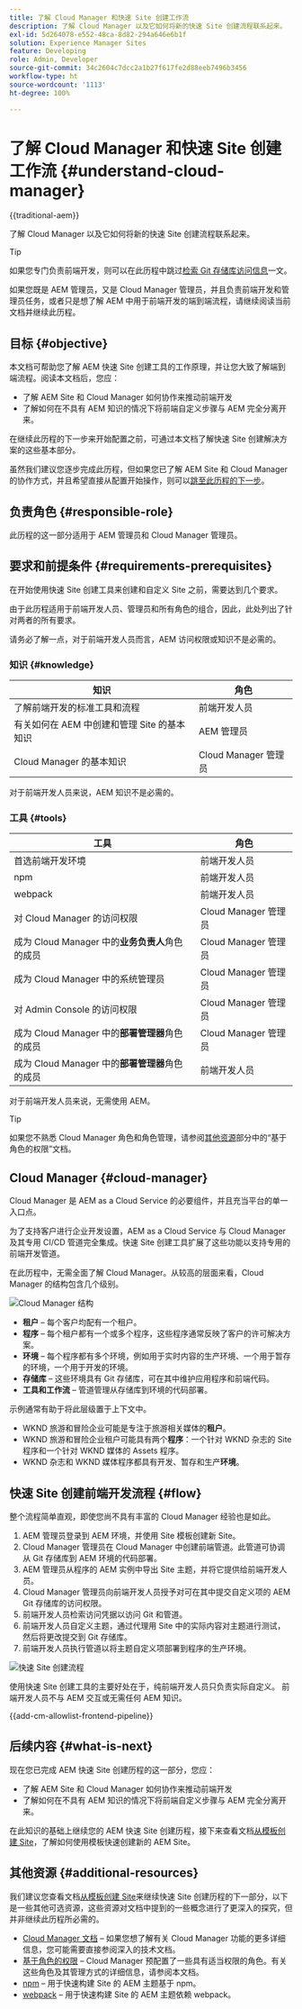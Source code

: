 ```yaml
---
title: 了解 Cloud Manager 和快速 Site 创建工作流
description: 了解 Cloud Manager 以及它如何将新的快速 Site 创建流程联系起来。
exl-id: 5d264078-e552-48ca-8d82-294a646e6b1f
solution: Experience Manager Sites
feature: Developing
role: Admin, Developer
source-git-commit: 34c2604c7dcc2a1b27f617fe2d88eeb7496b3456
workflow-type: ht
source-wordcount: '1113'
ht-degree: 100%

---
```


# 了解 Cloud Manager 和快速 Site 创建工作流 {#understand-cloud-manager}

{{traditional-aem}}

了解 Cloud Manager 以及它如何将新的快速 Site 创建流程联系起来。

>[!TIP]
>
>如果您专门负责前端开发，则可以在此历程中跳过[检索 Git 存储库访问信息](retrieve-access.md)一文。
>
>如果您既是 AEM 管理员，又是 Cloud Manager 管理员，并且负责前端开发和管理员任务，或者只是想了解 AEM 中用于前端开发的端到端流程，请继续阅读当前文档并继续此历程。

## 目标 {#objective}

本文档可帮助您了解 AEM 快速 Site 创建工具的工作原理，并让您大致了解端到端流程。阅读本文档后，您应：

* 了解 AEM Site 和 Cloud Manager 如何协作来推动前端开发
* 了解如何在不具有 AEM 知识的情况下将前端自定义步骤与 AEM 完全分离开来。

在继续此历程的下一步来开始配置之前，可通过本文档了解快速 Site 创建解决方案的这些基本部分。

虽然我们建议您逐步完成此历程，但如果您已了解 AEM Site 和 Cloud Manager 的协作方式，并且希望直接从配置开始操作，则可以[跳至此历程的下一步](create-site.md)。

## 负责角色 {#responsible-role}

此历程的这一部分适用于 AEM 管理员和 Cloud Manager 管理员。

## 要求和前提条件 {#requirements-prerequisites}

在开始使用快速 Site 创建工具来创建和自定义 Site 之前，需要达到几个要求。

由于此历程适用于前端开发人员、管理员和所有角色的组合，因此，此处列出了针对两者的所有要求。

请务必了解一点，对于前端开发人员而言，AEM 访问权限或知识不是必需的。

### 知识 {#knowledge}

| 知识 | 角色 |
|---|---|
| 了解前端开发的标准工具和流程 | 前端开发人员 |
| 有关如何在 AEM 中创建和管理 Site 的基本知识 | AEM 管理员 |
| Cloud Manager 的基本知识 | Cloud Manager 管理员 |

对于前端开发人员来说，AEM 知识不是必需的。

### 工具 {#tools}

| 工具 | 角色 |
|---|---|
| 首选前端开发环境 | 前端开发人员 |
| npm | 前端开发人员 |
| webpack | 前端开发人员 |
| 对 Cloud Manager 的访问权限 | Cloud Manager 管理员 |
| 成为 Cloud Manager 中的&#x200B;**业务负责人**&#x200B;角色的成员 | Cloud Manager 管理员 |
| 成为 Cloud Manager 中的系统管理员 | Cloud Manager 管理员 |
| 对 Admin Console 的访问权限 | Cloud Manager 管理员 |
| 成为 Cloud Manager 中的&#x200B;**部署管理器**&#x200B;角色的成员 | Cloud Manager 管理员 |
| 成为 Cloud Manager 中的&#x200B;**部署管理器**&#x200B;角色的成员 | 前端开发人员 |

对于前端开发人员来说，无需使用 AEM。

>[!TIP]
>
>如果您不熟悉 Cloud Manager 角色和角色管理，请参阅[其他资源](#additional-resources)部分中的“基于角色的权限”文档。

## Cloud Manager {#cloud-manager}

Cloud Manager 是 AEM as a Cloud Service 的必要组件，并且充当平台的单一入口点。

为了支持客户进行企业开发设置，AEM as a Cloud Service 与 Cloud Manager 及其专用 CI/CD 管道完全集成。快速 Site 创建工具扩展了这些功能以支持专用的前端开发管道。

在此历程中，无需全面了解 Cloud Manager。从较高的层面来看，Cloud Manager 的结构包含几个级别。

![Cloud Manager 结构](assets/cloud-manager-structure.png)

* **租户** – 每个客户均配有一个租户。
* **程序** – 每个租户都有一个或多个程序，这些程序通常反映了客户的许可解决方案。
* **环境** – 每个程序都有多个环境，例如用于实时内容的生产环境、一个用于暂存的环境，一个用于开发的环境。
* **存储库** – 这些环境具有 Git 存储库，可在其中维护应用程序和前端代码。
* **工具和工作流** – 管道管理从存储库到环境的代码部署。

示例通常有助于将此层级置于上下文中。

* WKND 旅游和冒险企业可能是专注于旅游相关媒体的&#x200B;**租户**。
* WKND 旅游和冒险企业租户可能具有两个&#x200B;**程序**：一个针对 WKND 杂志的 Site 程序和一个针对 WKND 媒体的 Assets 程序。
* WKND 杂志和 WKND 媒体程序都具有开发、暂存和生产&#x200B;**环境**。

## 快速 Site 创建前端开发流程 {#flow}

整个流程简单直观，即使您尚不具有丰富的 Cloud Manager 经验也是如此。

1. AEM 管理员登录到 AEM 环境，并使用 Site 模板创建新 Site。
1. Cloud Manager 管理员在 Cloud Manager 中创建前端管道。此管道可协调从 Git 存储库到 AEM 环境的代码部署。
1. AEM 管理员从程序的 AEM 实例中导出 Site 主题，并将它提供给前端开发人员。
1. Cloud Manager 管理员向前端开发人员授予对可在其中提交自定义项的 AEM Git 存储库的访问权限。
1. 前端开发人员检索访问凭据以访问 Git 和管道。
1. 前端开发人员自定义主题，通过代理用 Site 中的实际内容对主题进行测试，然后将更改提交到 Git 存储库。
1. 前端开发人员执行管道以将主题自定义项部署到程序的生产环境。

![快速 Site 创建流程](assets/qsc-flow.png)

使用快速 Site 创建工具的主要好处在于，纯前端开发人员只负责实际自定义。 前端开发人员不与 AEM 交互或无需任何 AEM 知识。

{{add-cm-allowlist-frontend-pipeline}}

## 后续内容 {#what-is-next}

现在您已完成 AEM 快速 Site 创建历程的这一部分，您应：

* 了解 AEM Site 和 Cloud Manager 如何协作来推动前端开发
* 了解如何在不具有 AEM 知识的情况下将前端自定义步骤与 AEM 完全分离开来。

在此知识的基础上继续您的 AEM 快速 Site 创建历程，接下来查看文档[从模板创建 Site](create-site.md)，了解如何使用模板快速创建新的 AEM Site。

## 其他资源 {#additional-resources}

我们建议您查看文档[从模板创建 Site](create-site.md)来继续快速 Site 创建历程的下一部分，以下是一些其他可选资源，这些资源对文档中提到的一些概念进行了更深入的探究，但并非继续此历程所必需的。

* [Cloud Manager 文档](https://experienceleague.adobe.com/docs/experience-manager-cloud-service/onboarding/onboarding-concepts/cloud-manager-introduction.html?lang=zh-Hans) – 如果您想了解有关 Cloud Manager 功能的更多详细信息，您可能需要直接参阅深入的技术文档。
* [基于角色的权限](https://experienceleague.adobe.com/docs/experience-manager-cloud-manager/using/requirements/role-based-permissions.html?lang=zh-Hans) – Cloud Manager 预配置了一些具有适当权限的角色。有关这些角色及其管理方式的详细信息，请参阅本文档。
* [npm](https://www.npmjs.com) – 用于快速构建 Site 的 AEM 主题基于 npm。
* [webpack](https://webpack.js.org) – 用于快速构建 Site 的 AEM 主题依赖 webpack。

